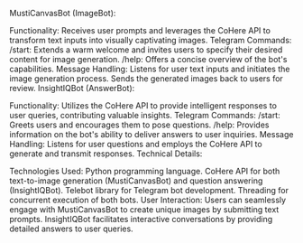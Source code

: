 MustiCanvasBot (ImageBot):

Functionality: Receives user prompts and leverages the CoHere API to transform text inputs into visually captivating images.
Telegram Commands:
/start: Extends a warm welcome and invites users to specify their desired content for image generation.
/help: Offers a concise overview of the bot's capabilities.
Message Handling:
Listens for user text inputs and initiates the image generation process.
Sends the generated images back to users for review.
InsightIQBot (AnswerBot):

Functionality: Utilizes the CoHere API to provide intelligent responses to user queries, contributing valuable insights.
Telegram Commands:
/start: Greets users and encourages them to pose questions.
/help: Provides information on the bot's ability to deliver answers to user inquiries.
Message Handling:
Listens for user questions and employs the CoHere API to generate and transmit responses.
Technical Details:

Technologies Used:
Python programming language.
CoHere API for both text-to-image generation (MustiCanvasBot) and question answering (InsightIQBot).
Telebot library for Telegram bot development.
Threading for concurrent execution of both bots.
User Interaction:
Users can seamlessly engage with MustiCanvasBot to create unique images by submitting text prompts.
InsightIQBot facilitates interactive conversations by providing detailed answers to user queries.